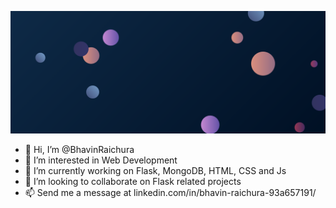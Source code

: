 
[![BhavinRaichura](https://github.com/BhavinRaichura/BhavinRaichura/blob/main/Moon.svg)](https://www.linkedin.com/in/bhavin-raichura-93a657191/)

- 👋 Hi, I’m @BhavinRaichura
- 👀 I’m interested in Web Development
- 🌱 I’m currently working on Flask, MongoDB, HTML, CSS and Js
- 💞️ I’m looking to collaborate on Flask related projects
- 📫 Send me a message at linkedin.com/in/bhavin-raichura-93a657191/

<!---
BhavinRaichura/BhavinRaichura is a ✨ special ✨ repository because its `README.md` (this file) appears on your GitHub profile.
You can click the Preview link to take a look at your changes.
--->

